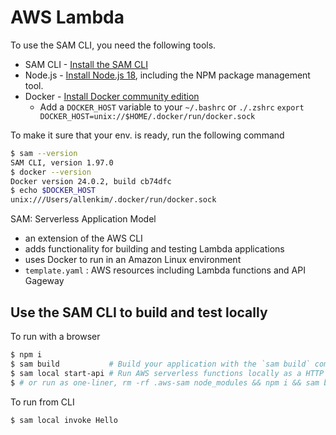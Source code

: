 # AWS Lambda 

To use the SAM CLI, you need the following tools.

- SAM CLI - [Install the SAM CLI](https://docs.aws.amazon.com/serverless-application-model/latest/developerguide/serverless-sam-cli-install.html)
- Node.js - [Install Node.js 18](https://nodejs.org/en/), including the NPM package management tool.
- Docker - [Install Docker community edition](https://hub.docker.com/search/?type=edition&offering=community)
  - Add a `DOCKER_HOST` variable to your `~/.bashrc` or `./.zshrc`
    `export DOCKER_HOST=unix://$HOME/.docker/run/docker.sock`

To make it sure that your env. is ready, run the following command
```bash
$ sam --version
SAM CLI, version 1.97.0
$ docker --version
Docker version 24.0.2, build cb74dfc
$ echo $DOCKER_HOST
unix:///Users/allenkim/.docker/run/docker.sock
```

SAM: Serverless Application Model
 - an extension of the AWS CLI
 - adds functionality for building and testing Lambda applications
 - uses Docker to run in an Amazon Linux environment
 - `template.yaml` : AWS resources including Lambda functions and API Gageway

## Use the SAM CLI to build and test locally


To run with a browser
```bash
$ npm i
$ sam build           # Build your application with the `sam build` command.
$ sam local start-api # Run AWS serverless functions locally as a HTTP API
$ # or run as one-liner, rm -rf .aws-sam node_modules && npm i && sam build && sam local start-api
```

To run from CLI
```bash
$ sam local invoke Hello
```
